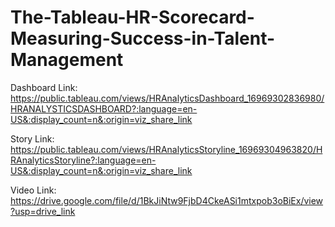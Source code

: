# The-Tableau-HR-Scorecard-Measuring-Success-in-Talent-Management

Dashboard Link: https://public.tableau.com/views/HRAnalyticsDashboard_16969302836980/HRANALYSTICSDASHBOARD?:language=en-US&:display_count=n&:origin=viz_share_link

Story Link: https://public.tableau.com/views/HRAnalyticsStoryline_16969304963820/HRAnalyticsStoryline?:language=en-US&:display_count=n&:origin=viz_share_link

Video Link: https://drive.google.com/file/d/1BkJiNtw9FjbD4CkeASi1mtxpob3oBiEx/view?usp=drive_link
